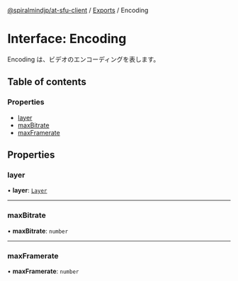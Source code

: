 [@spiralmindjp/at-sfu-client](../README.md) / [Exports](../modules.md) / Encoding

# Interface: Encoding

Encoding は、ビデオのエンコーディングを表します。

## Table of contents

### Properties

- [layer](Encoding.md#layer)
- [maxBitrate](Encoding.md#maxbitrate)
- [maxFramerate](Encoding.md#maxframerate)

## Properties

### layer

• **layer**: [`Layer`](../modules.md#layer)

___

### maxBitrate

• **maxBitrate**: `number`

___

### maxFramerate

• **maxFramerate**: `number`
